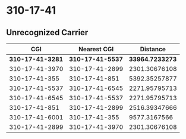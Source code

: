 # 310-17-41
## Unrecognized Carrier


| CGI | Nearest CGI | Distance |
|-----|-------------|----------|
| **310-17-41-3281** | **310-17-41-5537** | **33964.7233273** |
| 310-17-41-3970 | 310-17-41-2899 | 2301.30676108 |
| 310-17-41-355 | 310-17-41-851 | 5392.35257877 |
| 310-17-41-5537 | 310-17-41-6545 | 2271.95795713 |
| 310-17-41-6545 | 310-17-41-5537 | 2271.95795713 |
| 310-17-41-851 | 310-17-41-2899 | 2516.39347666 |
| 310-17-41-6001 | 310-17-41-355 | 9577.3167566 |
| 310-17-41-2899 | 310-17-41-3970 | 2301.30676108 |
